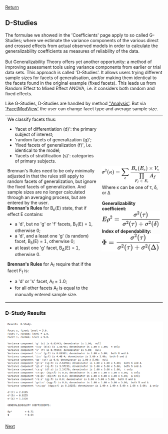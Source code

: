 [Return](professionals.md)
## D-Studies ##
The formulae we showed in the 'Coefficients' page apply to so called G-Studies; where we estimate the variance components of the various direct and crossed effects from actual observed models in order to calculate the generalizability coefficients as measures of reliability of the data.<br><br>
But Generalizability Theory offers yet another opportunity: a method of improving assessment tools using variance components from earlier or trial data sets. This approach is called 'D-Studies'. It allows users trying different sample sizes for facets of generalisation, and/or making them identical to the facets found in the original example (fixed facets). This leads us from Random Effect to Mixed Effect ANOVA, i.e. it considers both random and fixed effects.

Like G-Studies, D-Studies are handled by method <a href = "../workbench/GS_L/src/steps/AnaGroups.java#L1129">''Analysis'</a>. But via <a href = "../workbench/GS_L/src/utilities/FacetModView.java">'FacetModView'</a> the user can change facet type and average sample size.


<table><tr><td width = "60%">
We classify facets thus:<ul>
<li>'facet of differentiation (d)':  the primary subject of interest;</li>
<li>'random facets of generalization (g)';</li>
<li>'fixed facets of generalization (f)',  i.e. identical to the model;</li>
<li>'facets of stratification (s)':  categories of primary subjects.</li></ul>
Brennan's Rules need to be only minimally adjusted in that the rules still apply to random facets of generalization, but ignore the fixed facets of generalization. And sample sizes are no longer calculated through an averaging process, but are entered by the user.<br>
<b>Brennan's Rules</b> for B<sub>&kappa;</sub>(E) state, that if effect E contains:<ul>
<li>a 'd', but no 'g' or 'f' facets, B<sub>&tau;</sub>(E) = 1, otherwise 0;</li>
<li>a 'd', and a least one 'g' (is random) facet, B<sub>&delta;</sub>(E) = 1, otherwise 0;</li>
<li>at least one 'g' facet, B<sub>&Delta;</sub>(E) = 1, otherwise 0.</li></ul>
<b>Brennan's Rules</b> for A<sub>f</sub> require that if the facet F<sub>f</sub> is:<ul>
<li>a 'd' or 's' facet, A<sub>f</sub> = 1.0;</li>
<li>for all other facets A<sub>f</sub> is equal to the manually entered sample size.</li>
</ul>
</td><td> 
<!-- $$
\sigma^{2}(\kappa) = \sum\limits_{e}\frac{B_{\kappa}(E_{e})\times V_{e}}{\prod\limits_{F_{f}\;\in\;E_{e}}A_{f}}
$$ --> 

<div align="center"><img style="background: white;" src="svg/4q6av6gncI.svg"></div>
Where &kappa; can be one of &tau;, &delta;, or &Delta;<br><br>
<b>Generalizability coefficient</b?>:<br>
<!-- $$
E\rho^2 = \frac{\sigma^2(\tau)}{\sigma^2(\tau)+ \sigma^2(\delta)}
$$ --> 

<div align="center"><img style="background: white;" src="svg/nqRDQ7ZE6L.svg"></div>
<b>Index of dependability</b>:
<!-- $$
\Phi = \frac{\sigma^2(\tau)}{\sigma^2(\tau)+ \sigma^2(\Delta)}
$$ --> 

<div align="center"><img style="background: white;" src="svg/WwGt6gruxi.svg"></div>

 </td></tr></table>
 
 ### D-Study Results ###
<img src="img/D_Study.png">

[Next](Signature.md)
